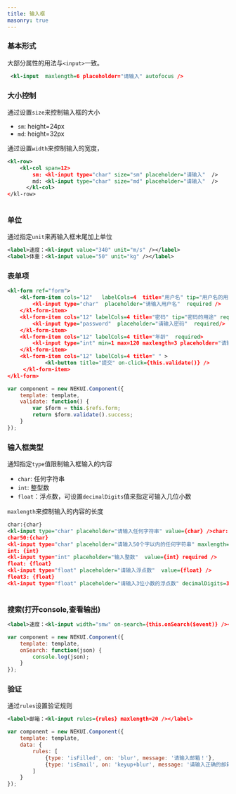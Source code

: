 ```yaml
---
title: 输入框
masonry: true
---
```


<!-- demo_start -->
### 基本形式
大部分属性的用法与`<input>`一致。

<div class="m-example"></div>

```xml
 <kl-input  maxlength=6 placeholder="请输入" autofocus />
```
<!-- demo_end -->

<!-- demo_start -->
### 大小控制
通过设置`size`来控制输入框的大小
* `sm`: height=24px
* `md`: height=32px

通过设置`width`来控制输入的宽度，

<div class="m-example"></div>

```xml
<kl-row>
    <kl-col span=12>
        sm: <kl-input type="char" size="sm" placeholder="请输入"  />
        md: <kl-input type="char" size="md" placeholder="请输入"  />
      </kl-col>
</kl-row>
 
```
<!-- demo_end -->

<!-- demo_start -->
### 单位
通过指定`unit`来再输入框末尾加上单位
<div class="m-example"></div>

```xml
<label>速度：<kl-input value="340" unit="m/s" /></label>
<label>体重：<kl-input value="50" unit="kg" /></label>
```
<!-- demo_end -->

<!-- demo_start -->
### 表单项

<div class="m-example"></div>

```xml
<kl-form ref="form">
    <kl-form-item cols="12"   labelCols=4  title="用户名" tip="用户名的用途" required>
        <kl-input type="char"  placeholder="请输入用户名"  required />
    </kl-form-item>
    <kl-form-item cols="12" labelCols=4 title="密码" tip="密码的用途" required>
        <kl-input type="password"  placeholder="请输入密码"  required/>
    </kl-form-item>
    <kl-form-item cols="12" labelCols=4 title="年龄"  required>
        <kl-input type="int" min=1 max=120 maxlength=3 placeholder="请输入年龄"  required/>
    </kl-form-item>
    <kl-form-item cols="12" labelCols=4 title=" " >
            <kl-button title="提交" on-click={this.validate()} />
     </kl-form-item>
</kl-form>
```

```javascript
var component = new NEKUI.Component({
    template: template,
    validate: function() {
        var $form = this.$refs.form;
        return $form.validate().success;
    }
});
```
<!-- demo_end -->

<!-- demo_start -->
### 输入框类型
通知指定`type`值限制输入框输入的内容
* `char`: 任何字符串
* `int`: 整型数
* `float`：浮点数，可设置`decimalDigits`值来指定可输入几位小数

`maxlength`来控制输入的内容的长度
<div class="m-example"></div>

```xml
char:{char}
<kl-input type="char" placeholder="请输入任何字符串" value={char} />char:{char}
char50:{char}
<kl-input type="char" placeholder="请输入50个字以内的任何字符串" maxlength=50 value={char} />
int: {int}       
<kl-input type="int" placeholder="输入整数"  value={int} required />
float: {float}       
<kl-input type="float" placeholder="请输入浮点数"  value={float} />
float3: {float}       
<kl-input type="float" placeholder="请输入3位小数的浮点数" decimalDigits=3 value={float3} />
                
```
<!-- demo_end -->


<!-- demo_start -->
### 搜索(打开console,查看输出)

<div class="m-example"></div>

```xml
<label>速度：<kl-input width="smw" on-search={this.onSearch($event)} /></label>
```

```javascript
var component = new NEKUI.Component({
    template: template,
    onSearch: function(json) {
        console.log(json);
    }
});
```
<!-- demo_end -->

<!-- demo_start -->
### 验证
通过`rules`设置验证规则
<div class="m-example"></div>

```xml
<label>邮箱：<kl-input rules={rules} maxlength=20 /></label>
```

```javascript
var component = new NEKUI.Component({
    template: template,
    data: {
        rules: [
            {type: 'isFilled', on: 'blur', message: '请输入邮箱！'},
            {type: 'isEmail', on: 'keyup+blur', message: '请输入正确的邮箱！'}
        ]
    }
});
```
<!-- demo_end -->
